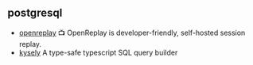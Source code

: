 ## postgresql

- [openreplay](https://github.com/openreplay/openreplay) :tv: OpenReplay is developer-friendly, self-hosted session replay.
- [kysely](https://github.com/koskimas/kysely) A type-safe typescript SQL query builder